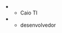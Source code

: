 - - Caio TI
- - desenvolvedor

<!---
caioticampelo/caioticampelo is a ✨ special ✨ repository because its `README.md` (this file) appears on your GitHub profile.
You can click the Preview link to take a look at your changes.
--->
